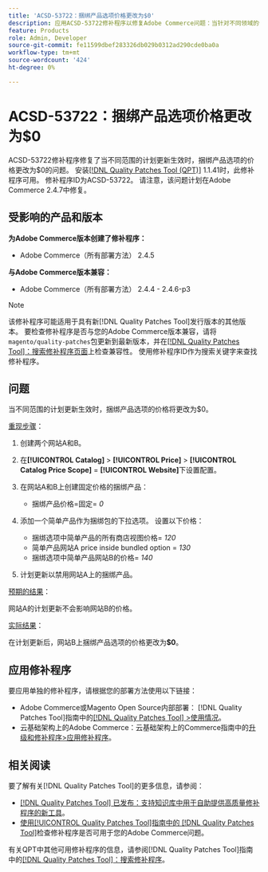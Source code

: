 ```yaml
---
title: 'ACSD-53722：捆绑产品选项价格更改为$0'
description: 应用ACSD-53722修补程序以修复Adobe Commerce问题：当针对不同领域的计划更新生效时，捆绑产品选项的价格将更改为$0。
feature: Products
role: Admin, Developer
source-git-commit: fe11599dbef283326db029b0312ad290cde0ba0a
workflow-type: tm+mt
source-wordcount: '424'
ht-degree: 0%

---
```


# ACSD-53722：捆绑产品选项价格更改为$0

ACSD-53722修补程序修复了当不同范围的计划更新生效时，捆绑产品选项的价格更改为$0的问题。 安装[[!DNL Quality Patches Tool (QPT)]](https://experienceleague.adobe.com/en/docs/commerce-knowledge-base/kb/announcements/commerce-announcements/magento-quality-patches-released-new-tool-to-self-serve-quality-patches) 1.1.41时，此修补程序可用。 修补程序ID为ACSD-53722。 请注意，该问题计划在Adobe Commerce 2.4.7中修复。

## 受影响的产品和版本

**为Adobe Commerce版本创建了修补程序：**

* Adobe Commerce（所有部署方法） 2.4.5

**与Adobe Commerce版本兼容：**

* Adobe Commerce（所有部署方法） 2.4.4 - 2.4.6-p3

>[!NOTE]
>
>该修补程序可能适用于具有新[!DNL Quality Patches Tool]发行版本的其他版本。 要检查修补程序是否与您的Adobe Commerce版本兼容，请将`magento/quality-patches`包更新到最新版本，并在[[!DNL Quality Patches Tool]：搜索修补程序页面](https://experienceleague.adobe.com/tools/commerce-quality-patches/index.html)上检查兼容性。 使用修补程序ID作为搜索关键字来查找修补程序。

## 问题

当不同范围的计划更新生效时，捆绑产品选项的价格将更改为$0。

<u>重现步骤</u>：

1. 创建两个网站A和B。
1. 在&#x200B;**[!UICONTROL Catalog]** > **[!UICONTROL Price]** > **[!UICONTROL Catalog Price Scope]** = **[!UICONTROL Website]**&#x200B;下设置配置。
1. 在网站A和B上创建固定价格的捆绑产品：

   * 捆绑产品价格=固定= *0*

1. 添加一个简单产品作为捆绑包的下拉选项。 设置以下价格：

   * 捆绑选项中简单产品的所有商店视图价格= *120*
   * 简单产品网站A price inside bundled option = *130*
   * 捆绑选项中简单产品网站B的价格= *140*

1. 计划更新以禁用网站A上的捆绑产品。

<u>预期的结果</u>：

网站A的计划更新不会影响网站B的价格。

<u>实际结果</u>：

在计划更新后，网站B上捆绑产品选项的价格更改为&#x200B;**$0**。

## 应用修补程序

要应用单独的修补程序，请根据您的部署方法使用以下链接：

* Adobe Commerce或Magento Open Source内部部署： [!DNL Quality Patches Tool]指南中的[[!DNL Quality Patches Tool] >使用情况](/help/tools/quality-patches-tool/usage.md)。
* 云基础架构上的Adobe Commerce：云基础架构上的Commerce指南中的[升级和修补程序>应用修补程序](https://experienceleague.adobe.com/docs/commerce-cloud-service/user-guide/develop/upgrade/apply-patches.html)。

## 相关阅读

要了解有关[!DNL Quality Patches Tool]的更多信息，请参阅：

* [[!DNL Quality Patches Tool] 已发布：支持知识库中用于自助提供高质量修补程序的新工具](https://experienceleague.adobe.com/en/docs/commerce-knowledge-base/kb/announcements/commerce-announcements/magento-quality-patches-released-new-tool-to-self-serve-quality-patches)。
* [使用[!UICONTROL Quality Patches Tool]指南中的 [!DNL Quality Patches Tool]](/help/tools/quality-patches-tool/patches-available-in-qpt/check-patch-for-magento-issue-with-magento-quality-patches.md)检查修补程序是否可用于您的Adobe Commerce问题。


有关QPT中其他可用修补程序的信息，请参阅[!DNL Quality Patches Tool]指南中的[[!DNL Quality Patches Tool]：搜索修补程序](https://experienceleague.adobe.com/tools/commerce-quality-patches/index.html)。

